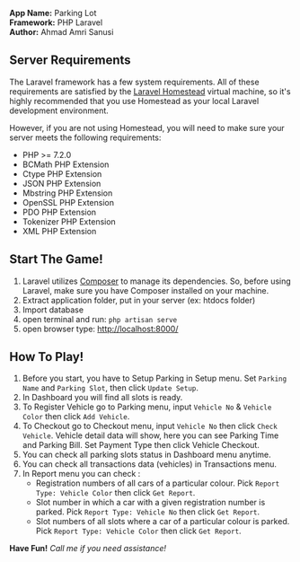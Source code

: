 **App Name:**   Parking Lot\
**Framework:** PHP Laravel\
**Author:** Ahmad Amri Sanusi

## Server Requirements

The Laravel framework has a few system requirements. All of these requirements are satisfied by the [Laravel Homestead](https://laravel.com/docs/6.x/homestead) virtual machine, so it's highly recommended that you use Homestead as your local Laravel development environment.

However, if you are not using Homestead, you will need to make sure your server meets the following requirements:

 - PHP >= 7.2.0
 - BCMath PHP Extension
 - Ctype PHP Extension
 - JSON PHP Extension
 - Mbstring PHP Extension
 - OpenSSL PHP Extension
 - PDO PHP Extension
 - Tokenizer PHP Extension
 - XML PHP Extension

## Start The Game!

 1. Laravel utilizes [Composer](https://getcomposer.org/) to manage its dependencies. So, before using Laravel, make sure you have Composer installed on your machine.
 2. Extract application folder, put in your server (ex: htdocs folder)
 3. Import database
 4. open terminal and run:
    `php artisan serve`
 5. open browser type: [http://localhost:8000/](http://localhost:8000/)
 
## How To Play!
 1. Before you start, you have to Setup Parking in Setup menu. Set `Parking Name` and `Parking Slot`, then click `Update Setup`.
 2. In Dashboard you will find all slots is ready.
 3. To Register Vehicle go to Parking menu, input `Vehicle No` & `Vehicle Color` then click `Add Vehicle`.
 4. To Checkout go to Checkout menu, input `Vehicle No` then click `Check Vehicle`.
 Vehicle detail data will show, here you can see Parking Time and Parking Bill.
 Set Payment Type then click Vehicle Checkout.
 5. You can check all parking slots status in Dashboard menu anytime.
 6. You can check all transactions data (vehicles) in Transactions menu.
 7. In Report menu you can check :
    - Registration numbers of all cars of a particular colour. Pick `Report Type: Vehicle Color` then click `Get Report`.
    - Slot number in which a car with a given registration number is parked. Pick `Report Type: Vehicle No` then click `Get Report`.
    - Slot numbers of all slots where a car of a particular colour is parked. Pick `Report Type: Vehicle Color` then click `Get Report`.

**Have Fun!**
*Call me if you need assistance!*

